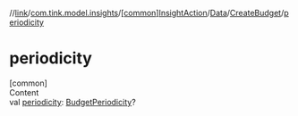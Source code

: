 //[link](../../../../index.md)/[com.tink.model.insights](../../../index.md)/[[common]InsightAction](../../index.md)/[Data](../index.md)/[CreateBudget](index.md)/[periodicity](periodicity.md)



# periodicity  
[common]  
Content  
val [periodicity](periodicity.md): [BudgetPeriodicity](../../../../com.tink.model.budget/index.md#%5Bcom.tink.model.budget%2FBudgetPeriodicity%2F%2F%2FPointingToDeclaration%2F%5D%2FClasslikes%2F1135467963)?  



